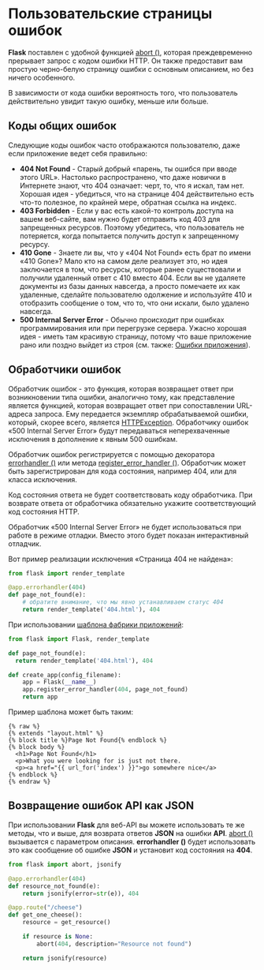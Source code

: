 # Пользовательские страницы ошибок

**Flask** поставлен с удобной функцией [abort ()](../api-dokumentaciya-flask/poleznye-funkcii-i-klassy-flask.md#flask-abort), которая преждевременно прерывает запрос с кодом ошибки HTTP. Он также предоставит вам простую черно-белую страницу ошибки с основным описанием, но без ничего особенного.

В зависимости от кода ошибки вероятность того, что пользователь действительно увидит такую ошибку, меньше или больше.

## Коды общих ошибок

Следующие коды ошибок часто отображаются пользователю, даже если приложение ведет себя правильно:

* &#x20;**404 Not Found** - Старый добрый «парень, ты ошибся при вводе этого URL». Настолько распространено, что даже новички в Интернете знают, что 404 означает: черт, то, что я искал, там нет. Хорошая идея - убедиться, что на странице 404 действительно есть что-то полезное, по крайней мере, обратная ссылка на индекс.
* &#x20;**403 Forbidden** - Если у вас есть какой-то контроль доступа на вашем веб-сайте, вам нужно будет отправить код 403 для запрещенных ресурсов. Поэтому убедитесь, что пользователь не потеряется, когда попытается получить доступ к запрещенному ресурсу.
* &#x20;**410 Gone** _-_ Знаете ли вы, что у «404 Not Found» есть брат по имени «410 Gone»? Мало кто на самом деле реализует это, но идея заключается в том, что ресурсы, которые ранее существовали и получили удаленный ответ с 410 вместо 404. Если вы не удаляете документы из базы данных навсегда, а просто помечаете их как удаленные, сделайте пользователю одолжение и используйте 410 и отобразить сообщение о том, что то, что они искали, было удалено навсегда.
* &#x20;**500 Internal Server Error** - Обычно происходит при ошибках программирования или при перегрузке сервера. Ужасно хорошая идея - иметь там красивую страницу, потому что ваше приложение рано или поздно выйдет из строя (см. также: [Ошибки приложения](../rukovodstvo-polzovatelya-flask/oshibki-prilozheniya-flask.md)).

## Обработчики ошибок

Обработчик ошибок - это функция, которая возвращает ответ при возникновении типа ошибки, аналогично тому, как представление является функцией, которая возвращает ответ при сопоставлении URL-адреса запроса. Ему передается экземпляр обрабатываемой ошибки, который, скорее всего, является [HTTPException](https://werkzeug.palletsprojects.com/en/1.0.x/exceptions/#werkzeug.exceptions.HTTPException). Обработчику ошибок «500 Internal Server Error» будут передаваться неперехваченные исключения в дополнение к явным 500 ошибкам.

Обработчик ошибок регистрируется с помощью декоратора [errorhandler ()](../api-dokumentaciya-flask/obekt-prilozheniya-flask.md#errorhandler) или метода [register\_error\_handler ()](../api-dokumentaciya-flask/obekt-prilozheniya-flask.md#register\_error\_handler). Обработчик может быть зарегистрирован для кода состояния, например 404, или для класса исключения.

Код состояния ответа не будет соответствовать коду обработчика. При возврате ответа от обработчика обязательно укажите соответствующий код состояния HTTP.

Обработчик «500 Internal Server Error» не будет использоваться при работе в режиме отладки. Вместо этого будет показан интерактивный отладчик.

Вот пример реализации исключения «Страница 404 не найдена»:

```python
from flask import render_template

@app.errorhandler(404)
def page_not_found(e):
    # обратите внимание, что мы явно устанавливаем статус 404
    return render_template('404.html'), 404
```

При использовании [шаблона фабрики приложений](fabriki-prilozheniya-flask.md):

```python
from flask import Flask, render_template

def page_not_found(e):
  return render_template('404.html'), 404

def create_app(config_filename):
    app = Flask(__name__)
    app.register_error_handler(404, page_not_found)
    return app
```

Пример шаблона может быть таким:

```markup
{% raw %}
{% extends "layout.html" %}
{% block title %}Page Not Found{% endblock %}
{% block body %}
  <h1>Page Not Found</h1>
  <p>What you were looking for is just not there.
  <p><a href="{{ url_for('index') }}">go somewhere nice</a>
{% endblock %}
{% endraw %}
```

## Возвращение ошибок API как JSON

При использовании **Flask** для веб-API вы можете использовать те же методы, что и выше, для возврата ответов **JSON** на ошибки **API**. [abort ()](../api-dokumentaciya-flask/poleznye-funkcii-i-klassy-flask.md#flask-abort) вызывается с параметром описания. **errorhandler ()** будет использовать это как сообщение об ошибке **JSON** и установит код состояния на **404**.

```python
from flask import abort, jsonify

@app.errorhandler(404)
def resource_not_found(e):
    return jsonify(error=str(e)), 404

@app.route("/cheese")
def get_one_cheese():
    resource = get_resource()

    if resource is None:
        abort(404, description="Resource not found")

    return jsonify(resource)
```
